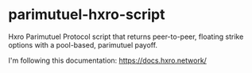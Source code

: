 # parimutuel-hxro-script
Hxro Parimutuel Protocol script that returns peer-to-peer, floating strike options with a pool-based, parimutuel payoff.

I'm following this documentation: https://docs.hxro.network/
